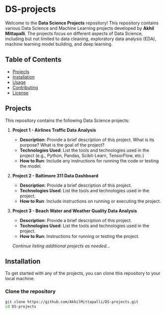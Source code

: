 # DS-projects

Welcome to the **Data Science Projects** repository! This repository contains various Data Science and Machine Learning projects developed by **Akhil Mittapalli**. The projects focus on different aspects of Data Science, including but not limited to data cleaning, exploratory data analysis (EDA), machine learning model building, and deep learning.

## Table of Contents

- [Projects](#projects)
- [Installation](#installation)
- [Usage](#usage)
- [Contributing](#contributing)
- [License](#license)

## Projects

This repository contains the following Data Science projects:

1. **Project 1 - Airlines Traffic Data Analysis**
   - **Description**: Provide a brief description of this project. What is its purpose? What is the goal of the project?
   - **Technologies Used**: List the tools and technologies used in the project (e.g., Python, Pandas, Scikit-Learn, TensorFlow, etc.)
   - **How to Run**: Include any instructions for running the code or testing the model.

2. **Project 2 - Baltimore 311 Data Dashboard**
   - **Description**: Provide a brief description of this project.
   - **Technologies Used**: List the tools and technologies used in the project.
   - **How to Run**: Include instructions on running or executing the project.

3. **Project 3 - Beach Water and Weather Quality Data Analysis**
   - **Description**: Provide a brief description of this project.
   - **Technologies Used**: List the tools and technologies used in the project.
   - **How to Run**: Instructions for running or testing the project.

   _Continue listing additional projects as needed..._

## Installation

To get started with any of the projects, you can clone this repository to your local machine.

### Clone the repository

```bash
git clone https://github.com/AkhilMittapalli/DS-projects.git
cd DS-projects
